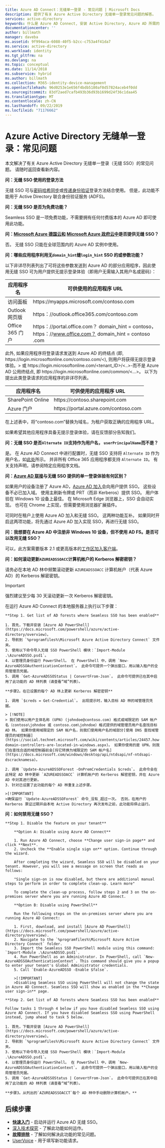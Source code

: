 ```yaml
---
title: Azure AD Connect：无缝单一登录 - 常见问题 | Microsoft Docs
description: 提供了有关 Azure Active Directory 无缝单一登录常见问题的解答。
services: active-directory
keywords: 什么是 Azure AD Connect, 安装 Active Directory, Azure AD 所需的组件, SSO, 单一登录
documentationcenter: ''
author: billmath
manager: daveba
ms.assetid: 9f994aca-6088-40f5-b2cc-c753a4f41da7
ms.service: active-directory
ms.workload: identity
ms.tgt_pltfrm: na
ms.devlang: na
ms.topic: conceptual
ms.date: 11/14/2018
ms.subservice: hybrid
ms.author: billmath
ms.collection: M365-identity-device-management
ms.openlocfilehash: 96d0253e1e656f4bdb5180af0d57824aceb4f0dd
ms.sourcegitcommit: 83df2aed7cafb493b36d93b1699d24f36c1daa45
ms.translationtype: MT
ms.contentlocale: zh-CN
ms.lasthandoff: 09/22/2019
ms.locfileid: "71176662"
---
```

# <a name="azure-active-directory-seamless-single-sign-on-frequently-asked-questions"></a>Azure Active Directory 无缝单一登录：常见问题

本文解决了有关 Azure Active Directory 无缝单一登录（无缝 SSO）的常见问题。 请随时返回查看新内容。

**问：无缝 SSO 使用的登录方法**

无缝 SSO 可与[密码哈希同步](how-to-connect-password-hash-synchronization.md)或[传递身份验证](how-to-connect-pta.md)登录方法结合使用。 但是，此功能不能用于 Active Directory 联合身份验证服务 (ADFS)。

**问：无缝 SSO 是否为免费功能？**

Seamless SSO 是一项免费功能，不需要拥有任何付费版本的 Azure AD 即可使用此功能。

**问：[Microsoft Azure 德国云和](https://www.microsoft.de/cloud-deutschland) [Microsoft Azure 政府云中](https://azure.microsoft.com/features/gov/)是否提供无缝 SSO？**

否。 无缝 SSO 只能在全球范围内的 Azure AD 实例中使用。

**问：哪些应用程序利用无`domain_hint`缝`login_hint` SSO 的或参数功能？**

以下非详尽列表列出了可将这些参数发送到 Azure AD 的部分应用程序，因此使用无缝 SSO 可为用户提供无提示登录体验（即用户无需输入其用户名或密码）：

| 应用程序名 | 可供使用的应用程序 URL |
| -- | -- |
| 访问面板 | https:\//myapps.microsoft.com/contoso.com |
| Outlook 网页版 | https：\//outlook.office365.com/contoso.com |
| Office 365 门户 | https：\//portal.office.com？ domain_hint = contoso，https：\//www.office.com？ domain_hint = contoso .com |

此外, 如果应用程序将登录请求发送到 Azure AD 的终结点 (即, https:\//login.microsoftonline.com/contoso.com/<), 则用户将获得无提示登录体验。> 或 https:\//login.microsoftonline.com/<tenant_ID>/<..>-而不是 Azure AD 公用终结点, 即 https:\//login.microsoftonline.com/common/<...>。 以下为提出此类登录请求的应用程序的非详尽列表。

| 应用程序名 | 可供使用的应用程序 URL |
| -- | -- |
| SharePoint Online | https:\//contoso.sharepoint.com |
| Azure 门户 | https:\//portal.azure.com/contoso.com |

在上述表中，将“contoso.com”替换为域名，为租户获取正确的应用程序 URL。

如果希望其他应用程序具备无提示登录体验，请在反馈部分告知我们。

**问：无缝 SSO 是否`Alternate ID`支持作为用户名， `userPrincipalName`而不是？**

是。 在 Azure AD Connect 中进行配置时，无缝 SSO 支持将 `Alternate ID` 作为用户名，如[此处](how-to-connect-install-custom.md)所示。 并非所有 Office 365 应用程序都支持 `Alternate ID`。 有关支持声明，请参阅特定应用程序文档。

**问：[Azure AD 联接](../active-directory-azureadjoin-overview.md)与无缝 SSO 提供的单一登录体验有何区别？**

如果用户的设备注册了 Azure AD，[Azure AD 加入](../active-directory-azureadjoin-overview.md)会向用户提供 SSO。 这些设备不必已加入域。 使用主刷新令牌或 PRT（而非 Kerberos）提供 SSO。 用户体验在 Windows 10 设备上最佳。 在 Microsoft Edge 浏览器上，SSO 会自动实现。 也可在 Chrome 上实现，但需要使用浏览器扩展插件。

可同时在租户上使用 Azure AD 加入和无缝 SSO。 这两种功能互补。 如果同时开启这两项功能，将先通过 Azure AD 加入实现 SSO，再进行无缝 SSO。

**问：我想要在 Azure AD 中注册非 Windows 10 设备，但不使用 AD FS。是否可以改用无缝 SSO？**

可以，此方案需要版本 2.1 或更高版本的[工作区加入客户端](https://www.microsoft.com/download/details.aspx?id=53554)。

**问：如何滚动更新`AZUREADSSOACC`计算机帐户的 Kerberos 解密密钥？**

请务必在本地 AD 林中频繁滚动更新 `AZUREADSSOACC` 计算机帐户（代表 Azure AD）的 Kerberos 解密密钥。

>[!IMPORTANT]
>强烈建议至少每 30 天滚动更新一次 Kerberos 解密密钥。

在运行 Azure AD Connect 的本地服务器上执行以下步骤：

    **Step 1. Get list of AD forests where Seamless SSO has been enabled**

    1. 首先，下载并安装 [Azure AD PowerShell](https://docs.microsoft.com/powershell/azure/active-directory/overview)。
    2. 导航到 `%programfiles%\Microsoft Azure Active Directory Connect` 文件夹。
    3. 使用以下命令导入无缝 SSO PowerShell 模块：`Import-Module .\AzureADSSO.psd1`。
    4. 以管理员身份运行 PowerShell。 在 PowerShell 中，调用 `New-AzureADSSOAuthenticationContext`。 此命令可提供一个弹出窗口，用以输入租户的全局管理员凭据。
    5. 调用 `Get-AzureADSSOStatus | ConvertFrom-Json`。 此命令可提供已在其中启用了此功能的 AD 林列表（请查看“域”列表）。

    **步骤2。在已设置的每个 AD 林上更新 Kerberos 解密密钥**

    1. 调用 `$creds = Get-Credential`。 出现提示时，输入目标 AD 林的域管理员凭据。

    > [!NOTE]
    > 我们使用以用户主体名称 (UPN) (johndoe@contoso.com) 格式或域限定的 SAM 帐户名（contoso\johndoe 或 contoso.com\johndoe）格式提供的域管理员用户名查找目标 AD 林。 如果你使用域限定的 SAM 帐户名，则我们使用用户名的域部分[使用 DNS 查找域管理员的域控制器](https://social.technet.microsoft.com/wiki/contents/articles/24457.how-domain-controllers-are-located-in-windows.aspx)。 如果你使用的是 UPN，则我们在查找合适的域控制器前会[将它转换为域限定的 SAM 帐户名](https://docs.microsoft.com/windows/desktop/api/ntdsapi/nf-ntdsapi-dscracknamesa)。

    2. 调用 `Update-AzureADSSOForest -OnPremCredentials $creds`。 此命令会在此特定 AD 林中更新 `AZUREADSSOACC` 计算机帐户的 Kerberos 解密密钥，并在 Azure AD 中对其进行更新。
    3. 针对已设置了此功能的每个 AD 林重复上述步骤。

    >[!IMPORTANT]
    >确保运行 `Update-AzureADSSOForest` 命令_没有_超过一次。 否则，在用户的 Kerberos 票证过期并由本地 Active Directory 再次发布之前，此功能将停止运行。

**问：如何禁用无缝 SSO？**

    **Step 1. Disable the feature on your tenant**

        **Option A: Disable using Azure AD Connect**

        1. Run Azure AD Connect, choose **Change user sign-in page** and click **Next**.
        2. Uncheck the **Enable single sign on** option. Continue through the wizard.

        After completing the wizard, Seamless SSO will be disabled on your tenant. However, you will see a message on screen that reads as follows:

        "Single sign-on is now disabled, but there are additional manual steps to perform in order to complete clean-up. Learn more"

        To complete the clean-up process, follow steps 2 and 3 on the on-premises server where you are running Azure AD Connect.

        **Option B: Disable using PowerShell**

        Run the following steps on the on-premises server where you are running Azure AD Connect:

        1. First, download, and install [Azure AD PowerShell](https://docs.microsoft.com/powershell/azure/active-directory/overview).
        2. Navigate to the `%programfiles%\Microsoft Azure Active Directory Connect` folder.
        3. Import the Seamless SSO PowerShell module using this command: `Import-Module .\AzureADSSO.psd1`.
        4. Run PowerShell as an Administrator. In PowerShell, call `New-AzureADSSOAuthenticationContext`. This command should give you a popup to enter your tenant's Global Administrator credentials.
        5. Call `Enable-AzureADSSO -Enable $false`.

        >[!IMPORTANT]
        >Disabling Seamless SSO using PowerShell will not change the state in Azure AD Connect. Seamless SSO will show as enabled in the **Change user sign-in** page.

    **Step 2. Get list of AD forests where Seamless SSO has been enabled**

    Follow tasks 1 through 4 below if you have disabled Seamless SSO using Azure AD Connect. If you have disabled Seamless SSO using PowerShell instead, jump ahead to task 5 below.

    1. 首先，下载并安装 [Azure AD PowerShell](https://docs.microsoft.com/powershell/azure/active-directory/overview)。
    2. 导航到 `%programfiles%\Microsoft Azure Active Directory Connect` 文件夹。
    3. 使用以下命令导入无缝 SSO PowerShell 模块：`Import-Module .\AzureADSSO.psd1`。
    4. 以管理员身份运行 PowerShell。 在 PowerShell 中，调用 `New-AzureADSSOAuthenticationContext`。 此命令可提供一个弹出窗口，用以输入租户的全局管理员凭据。
    5. 调用 `Get-AzureADSSOStatus | ConvertFrom-Json`。 此命令可提供已在其中启用了此功能的 AD 林列表（请查看“域”列表）。

    **步骤3。从列出的`AZUREADSSOACCT`每个 AD 林中手动删除计算机帐户。**

## <a name="next-steps"></a>后续步骤

- [**快速入门**](how-to-connect-sso-quick-start.md) - 启动并运行 Azure AD 无缝 SSO。
- [深入技术探究](how-to-connect-sso-how-it-works.md) - 了解此功能如何运作。
- [**故障排除**](tshoot-connect-sso.md) - 了解如何解决此功能的常见问题。
- [UserVoice](https://feedback.azure.com/forums/169401-azure-active-directory/category/160611-directory-synchronization-aad-connect) - 用于填写新功能请求。
